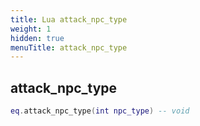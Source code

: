 ```yaml
---
title: Lua attack_npc_type
weight: 1
hidden: true
menuTitle: attack_npc_type
---
```

## attack_npc_type
```lua
eq.attack_npc_type(int npc_type) -- void
```